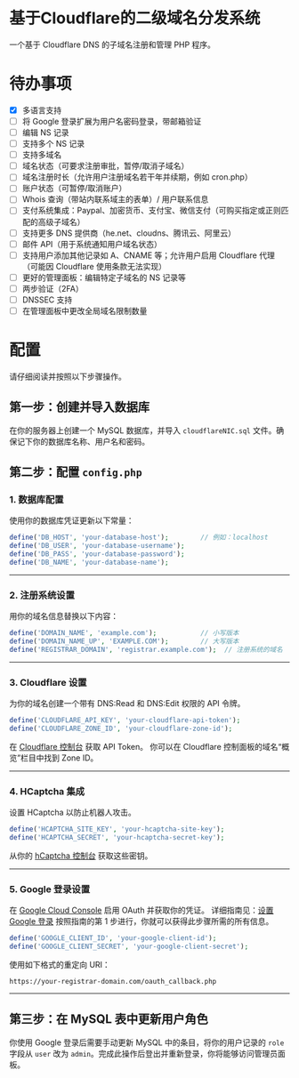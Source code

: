 # 基于Cloudflare的二级域名分发系统
一个基于 Cloudflare DNS 的子域名注册和管理 PHP 程序。

# 待办事项

- [x] 多语言支持  
- [ ] 将 Google 登录扩展为用户名密码登录，带邮箱验证  
- [ ] 编辑 NS 记录  
- [ ] 支持多个 NS 记录  
- [ ] 支持多域名  
- [ ] 域名状态（可要求注册审批，暂停/取消子域名）  
- [ ] 域名注册时长（允许用户注册域名若干年并续期，例如 cron.php）  
- [ ] 账户状态（可暂停/取消账户）  
- [ ] Whois 查询（带站内联系域主的表单）/ 用户联系信息  
- [ ] 支付系统集成：Paypal、加密货币、支付宝、微信支付（可购买指定或正则匹配的高级子域名）  
- [ ] 支持更多 DNS 提供商（he.net、cloudns、腾讯云、阿里云）  
- [ ] 邮件 API（用于系统通知用户域名状态）  
- [ ] 支持用户添加其他记录如 A、CNAME 等；允许用户启用 Cloudflare 代理（可能因 Cloudflare 使用条款无法实现）  
- [ ] 更好的管理面板：编辑特定子域名的 NS 记录等  
- [ ] 两步验证（2FA）  
- [ ] DNSSEC 支持  
- [ ] 在管理面板中更改全局域名限制数量

# 配置
请仔细阅读并按照以下步骤操作。

## 第一步：创建并导入数据库
在你的服务器上创建一个 MySQL 数据库，并导入 `cloudflareNIC.sql` 文件。确保记下你的数据库名称、用户名和密码。

## 第二步：配置 `config.php`

### 1. 数据库配置

使用你的数据库凭证更新以下常量：

```php
define('DB_HOST', 'your-database-host');        // 例如：localhost
define('DB_USER', 'your-database-username');
define('DB_PASS', 'your-database-password');
define('DB_NAME', 'your-database-name');
```

---

### 2. 注册系统设置

用你的域名信息替换以下内容：

```php
define('DOMAIN_NAME', 'example.com');           // 小写版本
define('DOMAIN_NAME_UP', 'EXAMPLE.COM');        // 大写版本
define('REGISTRAR_DOMAIN', 'registrar.example.com');  // 注册系统的域名
```

---

### 3. Cloudflare 设置

为你的域名创建一个带有 DNS:Read 和 DNS:Edit 权限的 API 令牌。

```php
define('CLOUDFLARE_API_KEY', 'your-cloudflare-api-token');
define('CLOUDFLARE_ZONE_ID', 'your-cloudflare-zone-id');
```

在 [Cloudflare 控制台](https://dash.cloudflare.com/profile/api-tokens) 获取 API Token。
你可以在 Cloudflare 控制面板的域名“概览”栏目中找到 Zone ID。

---

### 4. HCaptcha 集成

设置 HCaptcha 以防止机器人攻击。

```php
define('HCAPTCHA_SITE_KEY', 'your-hcaptcha-site-key');
define('HCAPTCHA_SECRET', 'your-hcaptcha-secret-key');
```

从你的 [hCaptcha 控制台](https://dashboard.hcaptcha.com/) 获取这些密钥。

---

### 5. Google 登录设置

在 [Google Cloud Console](https://console.cloud.google.com/) 启用 OAuth 并获取你的凭证。
详细指南见：[设置 Google 登录](https://documentation.commerce7.com/how-do-i-setup-google-login)
按照指南的第 1 步进行，你就可以获得此步骤所需的所有信息。

```php
define('GOOGLE_CLIENT_ID', 'your-google-client-id');
define('GOOGLE_CLIENT_SECRET', 'your-google-client-secret');
```

使用如下格式的重定向 URI：
```
https://your-registrar-domain.com/oauth_callback.php
```

---

## 第三步：在 MySQL 表中更新用户角色
你使用 Google 登录后需要手动更新 MySQL 中的条目，将你的用户记录的 `role` 字段从 `user` 改为 `admin`。完成此操作后登出并重新登录，你将能够访问管理员面板。
